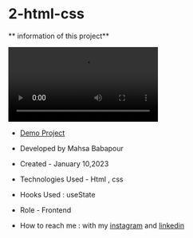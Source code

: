 # 2-html-css

** information of this project**

![view final](https://user-images.githubusercontent.com/120960956/211602041-e45e5aa0-031e-4522-a989-0565a8bc3cf7.mp4)

- [Demo Project]( https://mahsabbpour.github.io/2-html-css/)

- Developed by Mahsa Babapour

- Created - January 10,2023

- Technologies Used - Html , css 

- Hooks Used : useState 

- Role - Frontend

- How to reach me : with my [instagram](https://www.instagram.com/mahsabbpour.web) and [linkedin](https://www.linkedin.com/in/mahsabbpour)
